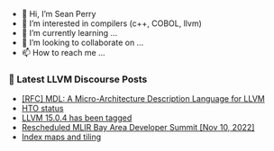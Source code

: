 - 👋 Hi, I’m Sean Perry
- 👀 I’m interested in compilers (c++, COBOL, llvm)
- 🌱 I’m currently learning ...
- 💞️ I’m looking to collaborate on ...
- 📫 How to reach me ...

<!---
s66perry/s66perry is a ✨ special ✨ repository because its `README.md` (this file) appears on your GitHub profile.
You can click the Preview link to take a look at your changes.
--->
### 📕 Latest LLVM Discourse Posts

<!-- DISCOURSE-LLVM:START -->
- [[RFC] MDL: A Micro-Architecture Description Language for LLVM](https://discourse.llvm.org/t/rfc-mdl-a-micro-architecture-description-language-for-llvm/66409#post_2)
- [HTO status](https://discourse.llvm.org/t/hto-status/63824#post_8)
- [LLVM 15.0.4 has been tagged](https://discourse.llvm.org/t/llvm-15-0-4-has-been-tagged/66354#post_5)
- [Rescheduled MLIR Bay Area Developer Summit [Nov 10, 2022]](https://discourse.llvm.org/t/rescheduled-mlir-bay-area-developer-summit-nov-10-2022/65043?page=2#post_21)
- [Index maps and tiling](https://discourse.llvm.org/t/index-maps-and-tiling/66298#post_3)
<!-- DISCOURSE-LLVM:END -->
